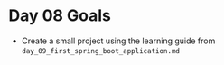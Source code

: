 # Day 08 Goals

- Create a small project using the learning guide from `day_09_first_spring_boot_application.md`